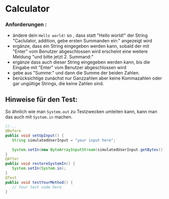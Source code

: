 # Calculator
### Anforderungen :
- ändere dein `Hello world!` so , dass statt "Hello world!" der String "Caclulator, addition, gebe ersten Summanden ein:" angezeigt wird
- ergänze, dass ein String eingegeben werden kann, sobald der mit "Enter"  vom Benutzer abgeschlossen wird erscheint eine weitere Meldung "und bitte jetzt 2. Summand:"
- ergänze dass auch dieser  String eingegeben werden kann, bis die Eingabe mit "Enter"  vom Benutzer abgeschlossen wird 
- gebe aus "Summe:" und dann die Summe der beiden Zahlen.
- berücksichtige zunächst nur Ganzzahlen aber keine Kommazahlen oder gar ungültige Strings, die keine Zahlen sind.

## Hinweise für den Test:
So ähnlich wie man `System.out` zu Testzwecken umleiten kann,  kann man das auch mit `System.in` machen. 

```java
//...
@Before 
public void setUpInput() { 
   String simulatedUserInput = "your input here"; 
   
   System.setIn(new ByteArrayInputStream(simulatedUserInput.getBytes())); 
} 
@After 
public void restoreSystemIn() { 
   System.setIn(System.in); 
} 
@Test 
public void testYourMethod() { 
   // Your test code here 
}
```

